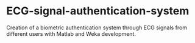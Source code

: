 # ECG-signal-authentication-system
Creation of a biometric authentication system through ECG signals from different users with Matlab and Weka development.
